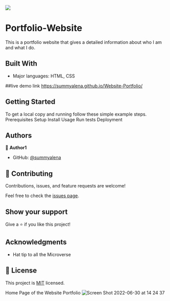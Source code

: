 ![](https://img.shields.io/badge/Microverse-blueviolet)

# Portfolio-Website
This is a portfolio website that gives a detailed information about who I am and what I do.


## Built With

- Major languages: HTML, CSS 

##live demo link
https://summyalena.github.io/Website-Portfolio/

## Getting Started
To get a local copy and running follow these simple example steps.
Prerequisites
Setup
Install
Usage
Run tests
Deployment

## Authors

👤 **Author1**

- GitHub: [@summyalena](https://github.com/summyalena)

## 🤝 Contributing

Contributions, issues, and feature requests are welcome!

Feel free to check the [issues page](../../issues/).

## Show your support

Give a ⭐️ if you like this project!

## Acknowledgments

- Hat tip to all the Microverse 

## 📝 License

This project is [MIT](./MIT.md) licensed.

Home Page of the Website Portfolio
![Screen Shot 2022-06-30 at 14 24 37](https://user-images.githubusercontent.com/95056164/176688673-647f2ed5-7c71-4626-98b5-f4b750ec27d0.png)


